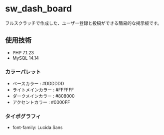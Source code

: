 # sw_dash_board
フルスクラッチで作成した、ユーザー登録と投稿ができる簡易的な掲示板です。

## 使用技術
* PHP  7.1.23
* MySQL 14.14

### カラーパレット
* ベースカラー : #DDDDDD
* ライトメインカラー : #FFFFFF
* ダークメインカラー : #808000
* アクセントカラー : #0000FF	
 
### タイポグラフィ
* font-family: Lucida Sans
